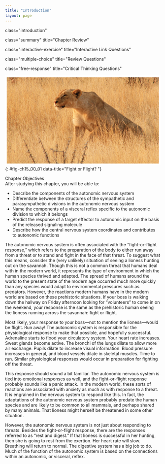 ```yaml
---
title: "Introduction"
layout: page
---
```



<cnx-pi data-type="cnx.flag.introduction"> class="introduction" </cnx-pi>

<cnx-pi data-type="cnx.eoc">class="summary" title="Chapter Review"</cnx-pi>

<cnx-pi data-type="cnx.eoc">class="interactive-exercise" title="Interactive Link Questions"</cnx-pi>

<cnx-pi data-type="cnx.eoc">class="multiple-choice" title="Review Questions" </cnx-pi>

<cnx-pi data-type="cnx.eoc">class="free-response" title="Critical Thinking Questions"</cnx-pi>

 ![This photograph shows a lioness.](../resources/1500_Fight_or_Flight.jpg "Though the threats that modern humans face are not large predators, the autonomic nervous system is adapted to this type of stimulus. The modern world presents stimuli that trigger the same response. (credit: Vernon Swanepoel)"){: #fig-ch15_00_01 data-title="Fight or Flight? "}

<div data-type="note" class="chapter-objectives" markdown="1">
<div data-type="title">
Chapter Objectives
</div>
After studying this chapter, you will be able to:

* Describe the components of the autonomic nervous system
* Differentiate between the structures of the sympathetic and parasympathetic divisions in the autonomic nervous system
* Name the components of a visceral reflex specific to the autonomic division to which it belongs
* Predict the response of a target effector to autonomic input on the basis of the released signaling molecule
* Describe how the central nervous system coordinates and contributes to autonomic functions

</div>

The autonomic nervous system is often associated with the “fight-or-flight response,” which refers to the preparation of the body to either run away from a threat or to stand and fight in the face of that threat. To suggest what this means, consider the (very unlikely) situation of seeing a lioness hunting out on the savannah. Though this is not a common threat that humans deal with in the modern world, it represents the type of environment in which the human species thrived and adapted. The spread of humans around the world to the present state of the modern age occurred much more quickly than any species would adapt to environmental pressures such as predators. However, the reactions modern humans have in the modern world are based on these prehistoric situations. If your boss is walking down the hallway on Friday afternoon looking for “volunteers” to come in on the weekend, your response is the same as the prehistoric human seeing the lioness running across the savannah: fight or flight.

Most likely, your response to your boss—not to mention the lioness—would be flight. Run away! The autonomic system is responsible for the physiological response to make that possible, and hopefully successful. Adrenaline starts to flood your circulatory system. Your heart rate increases. Sweat glands become active. The bronchi of the lungs dilate to allow more air exchange. Pupils dilate to increase visual information. Blood pressure increases in general, and blood vessels dilate in skeletal muscles. Time to run. Similar physiological responses would occur in preparation for fighting off the threat.

This response should sound a bit familiar. The autonomic nervous system is tied into emotional responses as well, and the fight-or-flight response probably sounds like a panic attack. In the modern world, these sorts of reactions are associated with anxiety as much as with response to a threat. It is engrained in the nervous system to respond like this. In fact, the adaptations of the autonomic nervous system probably predate the human species and are likely to be common to all mammals, and perhaps shared by many animals. That lioness might herself be threatened in some other situation.

However, the autonomic nervous system is not just about responding to threats. Besides the fight-or-flight response, there are the responses referred to as “rest and digest.” If that lioness is successful in her hunting, then she is going to rest from the exertion. Her heart rate will slow. Breathing will return to normal. The digestive system has a big job to do. Much of the function of the autonomic system is based on the connections within an autonomic, or visceral, reflex.

